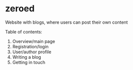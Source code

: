 # zeroed
Website with blogs, where users can post their own content

Table of contents:
1. Overview/main page
2. Registration/login
3. User/author profile
4. Writing a blog
5. Getting in touch
